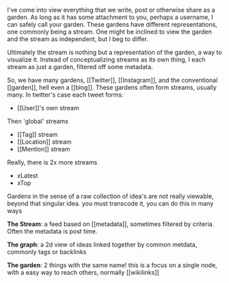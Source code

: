 I've come into view everything that we write, post or otherwise share as a garden. As long as it has some attachment to you, perhaps a username, I can safely call your garden. These gardens have different representations, one commonly being a stream. One might be inclined to view the garden and the stream as independent, but I beg to differ.

Ultimately the stream is nothing but a representation of the garden, a way to visualize it. Instead of conceptualizing streams as its own thing, I each stream as just a garden, filtered off some metadata.

So, we have many gardens, [[Twitter]], [[Instagram]], and the conventional [[garden]], hell even a [[blog]]. These gardens often form streams, usually many. In twitter's case each tweet forms:

- [[User]]'s own stream

Then 'global' streams
- [[Tag]] stream
- [[Location]] stream
- [[Mention]] stream

Really, there is 2x more streams

- xLatest
- xTop

Gardens in the sense of a raw collection of idea's are not really viewable, beyond that singular idea. you must transcode it, you can do this in many ways

**The Stream**: a feed based on [[metadata]], sometimes filtered by criteria. Often the metadata is post time.

**The graph**: a 2d view of ideas linked together by common metdata, commonly tags or backlinks

**The garden**: 2 things with the same name! this is a focus on a single node, with a easy way to reach others, normally [[wikilinks]]